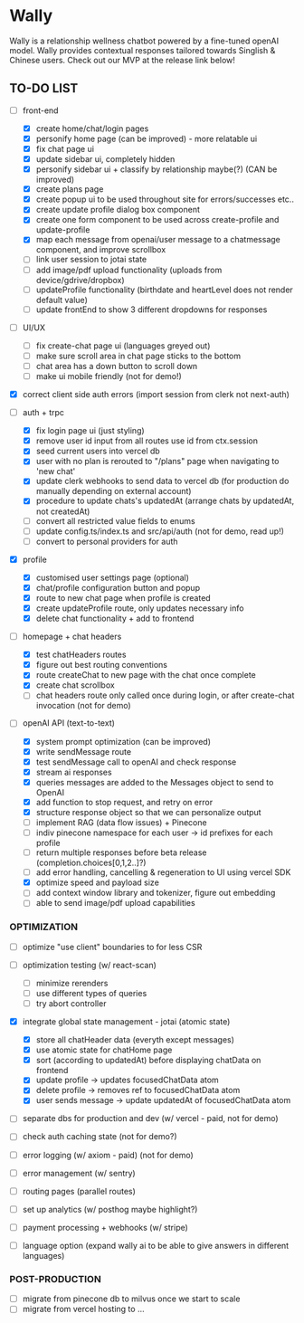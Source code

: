 # Wally

Wally is a relationship wellness chatbot powered by a fine-tuned openAI model. Wally provides contextual responses tailored towards Singlish & Chinese users. Check out our MVP at the release link below!

## TO-DO LIST

- [ ] front-end

  - [x] create home/chat/login pages
  - [x] personify home page (can be improved) - more relatable ui
  - [x] fix chat page ui
  - [x] update sidebar ui, completely hidden
  - [x] personify sidebar ui + classify by relationship maybe(?) (CAN be improved)
  - [x] create plans page
  - [x] create popup ui to be used throughout site for errors/successes etc..
  - [x] create update profile dialog box component
  - [x] create one form component to be used across create-profile and update-profile
  - [x] map each message from openai/user message to a chatmessage component, and improve scrollbox
  - [ ] link user session to jotai state
  - [ ] add image/pdf upload functionality (uploads from device/gdrive/dropbox)
  - [ ] updateProfile functionality (birthdate and heartLevel does not render default value)
  - [ ] update frontEnd to show 3 different dropdowns for responses

- [ ] UI/UX

  - [ ] fix create-chat page ui (languages greyed out)
  - [ ] make sure scroll area in chat page sticks to the bottom
  - [ ] chat area has a down button to scroll down
  - [ ] make ui mobile friendly (not for demo!)

- [x] correct client side auth errors (import session from clerk not next-auth)

- [ ] auth + trpc

  - [x] fix login page ui (just styling)
  - [x] remove user id input from all routes use id from ctx.session
  - [x] seed current users into vercel db
  - [x] user with no plan is rerouted to "/plans" page when navigating to 'new chat'
  - [x] update clerk webhooks to send data to vercel db (for production do manually depending on external account)
  - [x] procedure to update chats's updatedAt (arrange chats by updatedAt, not createdAt)
  - [ ] convert all restricted value fields to enums
  - [ ] update config.ts/index.ts and src/api/auth (not for demo, read up!)
  - [ ] convert to personal providers for auth

- [x] profile

  - [x] customised user settings page (optional)
  - [x] chat/profile configuration button and popup
  - [x] route to new chat page when profile is created
  - [x] create updateProfile route, only updates necessary info
  - [x] delete chat functionality + add to frontend

- [ ] homepage + chat headers

  - [x] test chatHeaders routes
  - [x] figure out best routing conventions
  - [x] route createChat to new page with the chat once complete
  - [x] create chat scrollbox
  - [ ] chat headers route only called once during login, or after create-chat invocation (not for demo)

- [ ] openAI API (text-to-text)

  - [x] system prompt optimization (can be improved)
  - [x] write sendMessage route
  - [x] test sendMessage call to openAI and check response
  - [x] stream ai responses
  - [x] queries messages are added to the Messages object to send to OpenAI
  - [x] add function to stop request, and retry on error
  - [x] structure response object so that we can personalize output
  - [ ] implement RAG (data flow issues) + Pinecone
  - [ ] indiv pinecone namespace for each user -> id prefixes for each profile
  - [ ] return multiple responses before beta release (completion.choices[0,1,2..]?)
  - [ ] add error handling, cancelling & regeneration to UI using vercel SDK
  - [x] optimize speed and payload size
  - [ ] add context window library and tokenizer, figure out embedding
  - [ ] able to send image/pdf upload capabilities

### OPTIMIZATION

- [ ] optimize "use client" boundaries to for less CSR
- [ ] optimization testing (w/ react-scan)

  - [ ] minimize rerenders
  - [ ] use different types of queries
  - [ ] try abort controller

- [x] integrate global state management - jotai (atomic state)

  - [x] store all chatHeader data (everyth except messages)
  - [x] use atomic state for chatHome page
  - [x] sort (according to updatedAt) before displaying chatData on frontend
  - [x] update profile -> updates focusedChatData atom
  - [x] delete profile -> removes ref to focusedChatData atom
  - [x] user sends message -> update updatedAt of focusedChatData atom

- [ ] separate dbs for production and dev (w/ vercel - paid, not for demo)
- [ ] check auth caching state (not for demo?)
- [ ] error logging (w/ axiom - paid) (not for demo)
- [ ] error management (w/ sentry)
- [ ] routing pages (parallel routes)
- [ ] set up analytics (w/ posthog maybe highlight?)
- [ ] payment processing + webhooks (w/ stripe)
- [ ] language option (expand wally ai to be able to give answers in different languages)

### POST-PRODUCTION

- [ ] migrate from pinecone db to milvus once we start to scale
- [ ] migrate from vercel hosting to ...
